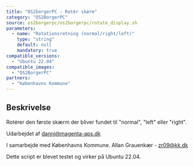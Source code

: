 ```yaml
---
title: "OS2borgerPC - Rotér skærm"
category: "OS2BorgerPC"
source: os2borgerpc/os2borgerpc/rotate_display.sh
parameters:
  - name: "Rotationsretning (normal/right/left)"
    type: "string"
    default: null
    mandatory: true
compatible_versions:
  - "Ubuntu 22.04"
compatible_images:
  - "OS2BorgerPC"
partners:
  - "Københavns Kommune"
---
```


## Beskrivelse
Rotérer den første skærm der bliver fundet til "normal", "left" eller "right".

Udarbejdet af danni@magenta-aps.dk

I samarbejde med Københavns Kommune.
Allan Grauenkær - zr09@kk.dk

Dette script er blevet testet og virker på Ubuntu 22.04.